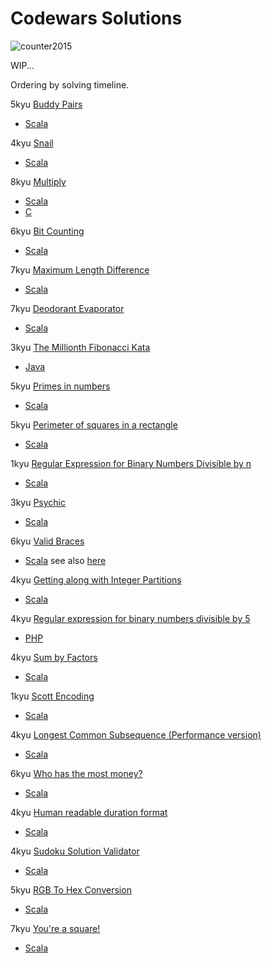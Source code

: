 # Codewars Solutions

![counter2015](https://www.codewars.com/users/counter2015/badges/large)

WIP...

Ordering by solving timeline.

5kyu [Buddy Pairs](https://www.codewars.com/kata/59ccf051dcc4050f7800008f) 
 - [Scala](https://github.com/Not-determined-yet/codewars-solutions/blob/master/scala/BuddyPairs.scala)
 
4kyu [Snail](https://www.codewars.com/kata/521c2db8ddc89b9b7a0000c1) 
 - [Scala](https://github.com/Not-determined-yet/codewars-solutions/blob/master/scala/Snail.scala)

8kyu [Multiply](https://www.codewars.com/kata/50654ddff44f800200000004) 
 - [Scala](https://github.com/Not-determined-yet/codewars-solutions/blob/master/scala/BuddyPairs.scala)
 - [C](https://github.com/Not-determined-yet/codewars-solutions/blob/master/scala/BuddyPairs.c)
 
6kyu [Bit Counting](https://www.codewars.com/kata/526571aae218b8ee490006f4) 
 - [Scala](https://github.com/Not-determined-yet/codewars-solutions/blob/master/scala/BitCounting.scala)
 
7kyu [Maximum Length Difference](https://www.codewars.com/kata/5663f5305102699bad000056) 
 - [Scala](https://github.com/Not-determined-yet/codewars-solutions/blob/master/scala/MaximunLengthDifference.scala)
 
7kyu [Deodorant Evaporator](https://www.codewars.com/kata/5506b230a11c0aeab3000c1f) 
 - [Scala](https://github.com/Not-determined-yet/codewars-solutions/blob/master/scala/DeodorantEvaporator.scala)
 
3kyu [The Millionth Fibonacci Kata](https://www.codewars.com/kata/53d40c1e2f13e331fc000c26) 
 - [Java](https://github.com/Not-determined-yet/codewars-solutions/blob/master/java/Fibonacci.java)
 
5kyu [Primes in numbers](https://www.codewars.com/kata/54d512e62a5e54c96200019e) 
 - [Scala](https://github.com/Not-determined-yet/codewars-solutions/blob/master/scala/DeodorantEvaporator.scala)
 
5kyu [Perimeter of squares in a rectangle](https://www.codewars.com/kata/559a28007caad2ac4e000083) 
 - [Scala](https://github.com/Not-determined-yet/codewars-solutions/blob/master/scala/SquaresPerimeter.scala)
 
1kyu [Regular Expression for Binary Numbers Divisible by n](https://www.codewars.com/kata/5993c1d917bc97d05d000068) 
 - [Scala](https://github.com/Not-determined-yet/codewars-solutions/blob/master/scala/RegualExpressionDivisibleN.scala)
 
3kyu [Psychic](https://www.codewars.com/kata/54bd79a7956834e767001357) 
 - [Scala](https://github.com/Not-determined-yet/codewars-solutions/blob/master/scala/Psychic.scala)
 
6kyu [Valid Braces](https://www.codewars.com/kata/5277c8a221e209d3f6000b56) 
 - [Scala](https://github.com/Not-determined-yet/codewars-solutions/blob/master/scala/ValidBraces.scala) 
 see also [here](https://github.com/counter2015/LeetCodeScala/blob/master/src/main/scala/algorithms/medium/string/ValidParentheses.scala)
 
4kyu [Getting along with Integer Partitions](https://www.codewars.com/kata/55cf3b567fc0e02b0b00000b) 
 - [Scala](https://github.com/Not-determined-yet/codewars-solutions/blob/master/scala/IntPart.scala) 
 
4kyu [Regular expression for binary numbers divisible by 5](https://www.codewars.com/kata/5647c3858d4acbbe550000ad/solutions/php)
 - [PHP](https://github.com/Not-determined-yet/codewars-solutions/blob/master/php/Div5.php)
 
4kyu [Sum by Factors](https://www.codewars.com/kata/54d496788776e49e6b00052f/train/scala)
  - [Scala](https://github.com/Not-determined-yet/codewars-solutions/blob/master/scala/SumOfDivided.scala)

1kyu [Scott Encoding](https://www.codewars.com/kata/59c132fb70a3b7efd3000024) 
 - [Scala](https://github.com/Not-determined-yet/codewars-solutions/blob/master/scala/Scott.scala)
 
4kyu [Longest Common Subsequence (Performance version)](https://www.codewars.com/kata/longest-common-subsequence-performance-version)
 - [Scala](https://github.com/Not-determined-yet/codewars-solutions/blob/master/scala/Lcs.scala)
 
6kyu [Who has the most money?](https://www.codewars.com/kata/who-has-the-most-money/)
 - [Scala](https://github.com/Not-determined-yet/codewars-solutions/blob/master/scala/StudentsRank.scala)
 
4kyu [Human readable duration format](https://www.codewars.com/kata/52742f58faf5485cae000b9a/)
 - [Scala](https://github.com/Not-determined-yet/codewars-solutions/blob/master/scala/HumanTime.scala)


4kyu [Sudoku Solution Validator](https://www.codewars.com/kata/529bf0e9bdf7657179000008)
 - [Scala](https://github.com/Not-determined-yet/codewars-solutions/blob/master/scala/Sudoku.scala)
 
5kyu [RGB To Hex Conversion](https://www.codewars.com/kata/513e08acc600c94f01000001/)
 - [Scala](https://github.com/Not-determined-yet/codewars-solutions/blob/master/scala/RGB.scala)

7kyu [You're a square!](https://www.codewars.com/kata/54c27a33fb7da0db0100040e)
 - [Scala](scala/RGB.scala)